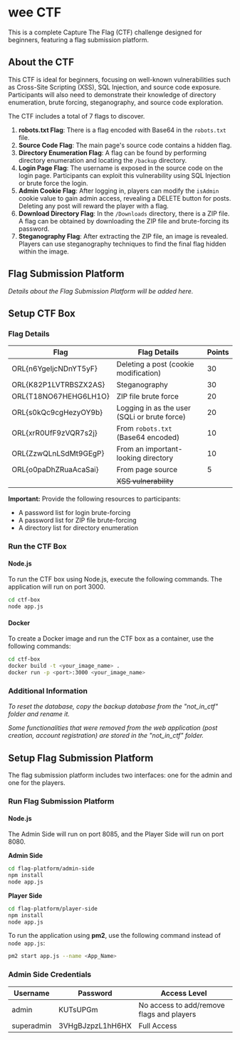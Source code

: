 # wee CTF

This is a complete Capture The Flag (CTF) challenge designed for beginners, featuring a flag submission platform.

## About the CTF

This CTF is ideal for beginners, focusing on well-known vulnerabilities such as Cross-Site Scripting (XSS), SQL Injection, and source code exposure. Participants will also need to demonstrate their knowledge of directory enumeration, brute forcing, steganography, and source code exploration.

The CTF includes a total of 7 flags to discover.

1. **robots.txt Flag**: There is a flag encoded with Base64 in the `robots.txt` file.
2. **Source Code Flag**: The main page's source code contains a hidden flag.
3. **Directory Enumeration Flag**: A flag can be found by performing directory enumeration and locating the `/backup` directory.
4. **Login Page Flag**: The username is exposed in the source code on the login page. Participants can exploit this vulnerability using SQL Injection or brute force the login.
5. **Admin Cookie Flag**: After logging in, players can modify the `isAdmin` cookie value to gain admin access, revealing a DELETE button for posts. Deleting any post will reward the player with a flag.
6. **Download Directory Flag**: In the `/Downloads` directory, there is a ZIP file. A flag can be obtained by downloading the ZIP file and brute-forcing its password.
7. **Steganography Flag**: After extracting the ZIP file, an image is revealed. Players can use steganography techniques to find the final flag hidden within the image.

## Flag Submission Platform

*Details about the Flag Submission Platform will be added here.*

## Setup CTF Box

### Flag Details

| Flag | Flag Details | Points |
|------|--------------|--------|
| ORL{n6YgeIjcNDnYT5yF} | Deleting a post (cookie modification) | 30 |
| ORL{K82P1LVTRBSZX2AS} | Steganography | 30 |
| ORL{T18NO67HEHG6LH1O} | ZIP file brute force | 20 |
| ORL{s0kQc9cgHezyOY9b} | Logging in as the user (SQLi or brute force) | 20 |
| ORL{xrR0UfF9zVQR7s2j} | From `robots.txt` (Base64 encoded) | 10 |
| ORL{ZzwQLnLSdMt9GEgP} | From an important-looking directory | 10 |
| ORL{o0paDhZRuaAcaSai} | From page source | 5 |
|  | ~~XSS vulnerability~~ |  |

**Important:** Provide the following resources to participants:
- A password list for login brute-forcing
- A password list for ZIP file brute-forcing
- A directory list for directory enumeration

### Run the CTF Box

#### Node.js
To run the CTF box using Node.js, execute the following commands. The application will run on port 3000.

```bash
cd ctf-box
node app.js
```

#### Docker
To create a Docker image and run the CTF box as a container, use the following commands:

```bash
cd ctf-box
docker build -t <your_image_name> .
docker run -p <port>:3000 <your_image_name>
```

### Additional Information

*To reset the database, copy the backup database from the "not_in_ctf" folder and rename it.*

*Some functionalities that were removed from the web application (post creation, account registration) are stored in the "not_in_ctf" folder.*

## Setup Flag Submission Platform

The flag submission platform includes two interfaces: one for the admin and one for the players.

### Run Flag Submission Platform

#### Node.js

The Admin Side will run on port 8085, and the Player Side will run on port 8080.

**Admin Side**

```bash
cd flag-platform/admin-side
npm install
node app.js
```

**Player Side**

```bash
cd flag-platform/player-side
npm install
node app.js
```

To run the application using **pm2**, use the following command instead of `node app.js`:

```bash
pm2 start app.js --name <App_Name>
```

### Admin Side Credentials

| Username   | Password       | Access Level                  |
|------------|----------------|--------------------------------|
| admin      | KUTsUPGm       | No access to add/remove flags and players |
| superadmin | 3VHgBJzpzL1hH6HX | Full Access                  |



